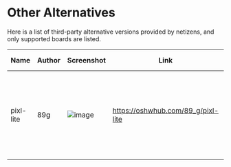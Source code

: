 # Other Alternatives

Here is a list of third-party alternative versions provided by netizens, and only supported boards are listed.

| Name | Author | Screenshot | Link | Description | Firmware Support |
| --- | --- | --- | --- | --- | --- |
| pixl-lite | 89g | ![image](https://image.lceda.cn/pullimage/lstj6b9NpZi5WPDkvLECDwyaDeXJkB4xLoX1SCp6.jpeg) | https://oshwhub.com/89_g/pixl-lite | The resistors and capacitors are changed to 0805 version, for easy to solder | Support |